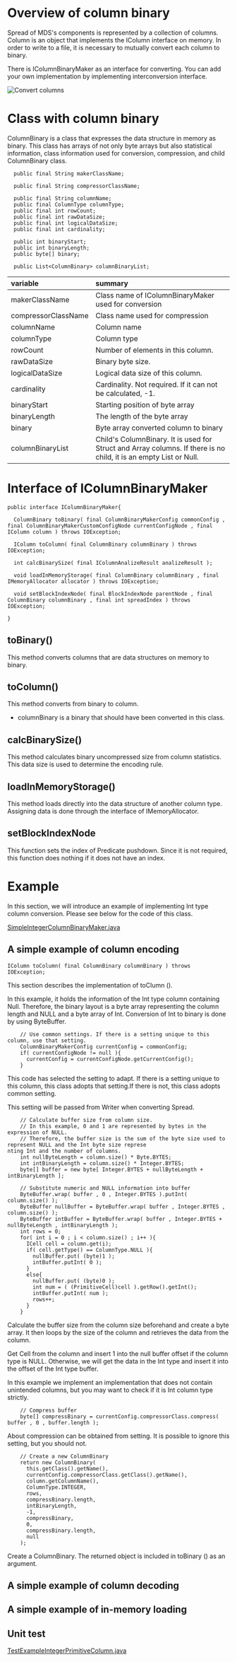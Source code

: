 # Overview of column binary

Spread of MDS's components is represented by a collection of columns.
Column is an object that implements the IColumn interface on memory.
In order to write to a file, it is necessary to mutually convert each column to binary.

There is IColumnBinaryMaker as an interface for converting.
You can add your own implementation by implementing interconversion interface.

![Convert columns](column_binary.png)

# Class with column binary
ColumnBinary is a class that expresses the data structure in memory as binary.
This class has arrays of not only byte arrays but also statistical information, class information used for conversion, compression, and child ColumnBinary class.

```
  public final String makerClassName;

  public final String compressorClassName;

  public final String columnName;
  public final ColumnType columnType;
  public final int rowCount;
  public final int rawDataSize;
  public final int logicalDataSize;
  public final int cardinality;

  public int binaryStart;
  public int binaryLength;
  public byte[] binary;

  public List<ColumnBinary> columnBinaryList;
```

| variable | summary |
|:-----------|:------------|
| makerClassName  | Class name of IColumnBinaryMaker used for conversion  |
| compressorClassName | Class name used for compression  |
| columnName | Column name |
| columnType | Column type |
| rowCount | Number of elements in this column. |
| rawDataSize | Binary byte size. |
| logicalDataSize | Logical data size of this column. |
| cardinality | Cardinality. Not required. If it can not be calculated, -1. |
| binaryStart | Starting position of byte array |
| binaryLength | The length of the byte array |
| binary | Byte array converted column to binary |
| columnBinaryList | Child's ColumnBinary. It is used for Struct and Array columns. If there is no child, it is an empty List or Null. |

# Interface of IColumnBinaryMaker

```
public interface IColumnBinaryMaker{

  ColumnBinary toBinary( final ColumnBinaryMakerConfig commonConfig , final ColumnBinaryMakerCustomConfigNode currentConfigNode , final IColumn column ) throws IOException;

  IColumn toColumn( final ColumnBinary columnBinary ) throws IOException;

  int calcBinarySize( final IColumnAnalizeResult analizeResult );

  void loadInMemoryStorage( final ColumnBinary columnBinary , final IMemoryAllocator allocator ) throws IOException;

  void setBlockIndexNode( final BlockIndexNode parentNode , final ColumnBinary columnBinary , final int spreadIndex ) throws IOException;

}
```

## toBinary()

This method converts columns that are data structures on memory to binary.

## toColumn()

This method converts from binary to column.

* columnBinary is a binary that should have been converted in this class.

## calcBinarySize()
This method calculates binary uncompressed size from column statistics.
This data size is used to determine the encoding rule.

## loadInMemoryStorage()
This method loads directly into the data structure of another column type.
Assigning data is done through the interface of IMemoryAllocator.

## setBlockIndexNode
This function sets the index of Predicate pushdown.
Since it is not required, this function does nothing if it does not have an index.

# Example
In this section, we will introduce an example of implementing Int type column conversion.
Please see below for the code of this class.

[SimpleIntegerColumnBinaryMaker.java](../../../src/example/src/main/java/jp/co/yahoo/dataplatform/mds/example/binary/SimpleIntegerColumnBinaryMaker.java)

## A simple example of column encoding

```
IColumn toColumn( final ColumnBinary columnBinary ) throws IOException;
```

This section describes the implementation of toClumn ().

In this example, it holds the information of the Int type column containing Null.
Therefore, the binary layout is a byte array representing the column length and NULL and a byte array of Int.
Conversion of Int to binary is done by using ByteBuffer.

```
    // Use common settings. If there is a setting unique to this column, use that setting.
    ColumnBinaryMakerConfig currentConfig = commonConfig;
    if( currentConfigNode != null ){
      currentConfig = currentConfigNode.getCurrentConfig();
    }
```

This code has selected the setting to adapt. If there is a setting unique to this column, this class adopts that setting.If there is not, this class adopts common setting.

This setting will be passed from Writer when converting Spread.

```
    // Calculate buffer size from column size.
    // In this example, 0 and 1 are represented by bytes in the expression of NULL.
    // Therefore, the buffer size is the sum of the byte size used to represent NULL and the Int byte size represe
nting Int and the number of columns.
    int nullByteLength = column.size() * Byte.BYTES;
    int intBinaryLength = column.size() * Integer.BYTES;
    byte[] buffer = new byte[ Integer.BYTES + nullByteLength + intBinaryLength ];

    // Substitute numeric and NULL information into buffer
    ByteBuffer.wrap( buffer , 0 , Integer.BYTES ).putInt( column.size() );
    ByteBuffer nullBuffer = ByteBuffer.wrap( buffer , Integer.BYTES , column.size() );
    ByteBuffer intBuffer = ByteBuffer.wrap( buffer , Integer.BYTES + nullByteLength , intBinaryLength );
    int rows = 0;
    for( int i = 0 ; i < column.size() ; i++ ){
      ICell cell = column.get(i);
      if( cell.getType() == ColumnType.NULL ){
        nullBuffer.put( (byte)1 );
        intBuffer.putInt( 0 );
      }
      else{
        nullBuffer.put( (byte)0 );
        int num = ( (PrimitiveCell)cell ).getRow().getInt();
        intBuffer.putInt( num );
        rows++;
      }
    }
```
Calculate the buffer size from the column size beforehand and create a byte array.
It then loops by the size of the column and retrieves the data from the column.

Get Cell from the column and insert 1 into the null buffer offset if the column type is NULL.
Otherwise, we will get the data in the Int type and insert it into the offset of the Int type buffer.

In this example we implement an implementation that does not contain unintended columns, but you may want to check if it is Int column type strictly.

```
    // Compress buffer
    byte[] compressBinary = currentConfig.compressorClass.compress( buffer , 0 , buffer.length );
```

About compression can be obtained from setting.
It is possible to ignore this setting, but you should not.

```
    // Create a new ColumnBinary
    return new ColumnBinary(
      this.getClass().getName(),
      currentConfig.compressorClass.getClass().getName(),
      column.getColumnName(),
      ColumnType.INTEGER,
      rows,
      compressBinary.length,
      intBinaryLength,
      -1,
      compressBinary,
      0,
      compressBinary.length,
      null
    );
```
Create a ColumnBinary.
The returned object is included in toBinary () as an argument.

## A simple example of column decoding

## A simple example of in-memory loading

## Unit test

[TestExampleIntegerPrimitiveColumn.java](../../../src/example/src/test/java/jp/co/yahoo/dataplatform/mds/example/blackbox/TestExampleIntegerPrimitiveColumn.java)
